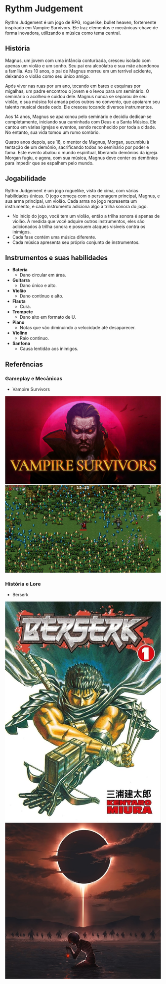 # Rythm Judgement

Rythm Judgement é um jogo de RPG, roguelike, bullet heaven, fortemente inspirado em Vampire Survivors. Ele traz elementos e mecânicas-chave de forma inovadora, utilizando a música como tema central.

## História

Magnus, um jovem com uma infância conturbada, cresceu isolado com apenas um violão e um sonho. Seu pai era alcoólatra e sua mãe abandonou a família. Aos 10 anos, o pai de Magnus morreu em um terrível acidente, deixando o violão como seu único amigo.

Após viver nas ruas por um ano, tocando em bares e esquinas por migalhas, um padre encontrou o jovem e o levou para um seminário. O seminário o acolheu e cuidou dele. Magnus nunca se separou de seu violão, e sua música foi amada pelos outros no convento, que apoiaram seu talento musical desde cedo. Ele cresceu tocando diversos instrumentos.

Aos 14 anos, Magnus se apaixonou pelo seminário e decidiu dedicar-se completamente, iniciando sua caminhada com Deus e a Santa Música. Ele cantou em várias igrejas e eventos, sendo reconhecido por toda a cidade. No entanto, sua vida tomou um rumo sombrio.

Quatro anos depois, aos 18, o mentor de Magnus, Morgan, sucumbiu à tentação de um demônio, sacrificando todos no seminário por poder e fama. Este evento abalou o mundo espiritual, liberando demônios da igreja. Morgan fugiu, e agora, com sua música, Magnus deve conter os demônios para impedir que se espalhem pelo mundo.

## Jogabilidade

Rythm Judgement é um jogo roguelike, visto de cima, com várias habilidades únicas. O jogo começa com o personagem principal, Magnus, e sua arma principal, um violão. Cada arma no jogo representa um instrumento, e cada instrumento adiciona algo à trilha sonora do jogo.

- No início do jogo, você tem um violão, então a trilha sonora é apenas de violão. À medida que você adquire outros instrumentos, eles são adicionados à trilha sonora e possuem ataques visíveis contra os inimigos.
- Cada fase contém uma música diferente.
- Cada música apresenta seu próprio conjunto de instrumentos.

## Instrumentos e suas habilidades

- **Bateria**
  - Dano circular em área.
- **Guitarra**
  - Dano único e alto.
- **Violão**
  - Dano contínuo e alto.
- **Flauta**
  - Cura.
- **Trompete**
  - Dano alto em formato de U.
- **Piano**
  - Notas que vão diminuindo a velocidade até desaparecer.
- **Violino**
  - Raio contínuo.
- **Sanfona**
  - Causa lentidão aos inimigos.

## Referências

### Gameplay e Mecânicas
- Vampire Survivors

![Vampire survivors Logo](img/1.png)
![Vampire survivors Gameplay](img/2.png)

### História e Lore
- Berserk

![Berserk Volume 1](img/3.png)
![Berserk Eclipse](img/4.png)
